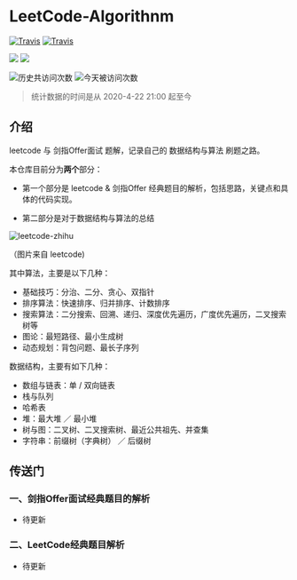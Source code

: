 # LeetCode-Algorithnm

[![Travis](https://img.shields.io/badge/language-C++-green.svg)]()
[![Travis](https://img.shields.io/badge/language-Python-red.svg)]()


[![](https://img.shields.io/badge/公众号-脑洞前端-blueviolet)](#关注我)
[![](https://img.shields.io/badge/Zhihu-知乎-blue)](https://www.zhihu.com/people/qiu-feng-2-80)

![历史共访问次数](https://visitor-count-badge.herokuapp.com/total.svg?repo_id=murufeng.LeetCode-Algorithnm)
![今天被访问次数](https://visitor-count-badge.herokuapp.com/today.svg?repo_id=murufeng.LeetCode-Algorithnm)

> 统计数据的时间是从 2020-4-22 21:00 起至今



## 介绍

leetcode 与 剑指Offer面试 题解，记录自己的 数据结构与算法 刷题之路。

本仓库目前分为**两个**部分：

- 第一个部分是 leetcode & 剑指Offer 经典题目的解析，包括思路，关键点和具体的代码实现。

- 第二部分是对于数据结构与算法的总结

![leetcode-zhihu](./assets//leetcode-zhihu.jpg)

（图片来自 leetcode)

其中算法，主要是以下几种：

- 基础技巧：分治、二分、贪心、双指针
- 排序算法：快速排序、归并排序、计数排序
- 搜索算法：二分搜索、回溯、递归、深度优先遍历，广度优先遍历，二叉搜索树等
- 图论：最短路径、最小生成树
- 动态规划：背包问题、最长子序列

数据结构，主要有如下几种：

- 数组与链表：单 / 双向链表
- 栈与队列
- 哈希表
- 堆：最大堆 ／ 最小堆
- 树与图：二叉树、二叉搜索树、最近公共祖先、并查集
- 字符串：前缀树（字典树） ／ 后缀树



## 传送门

### 一、剑指Offer面试经典题目的解析
 - 待更新
 
### 二、LeetCode经典题目解析
 - 待更新
 
 
